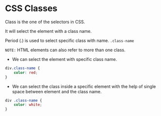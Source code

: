 # CSS Classes

Class is the one of the selectors in CSS. 

It will select the element with a class name.

Period (.) is used to select specific class with name. `.class-name`

`NOTE:` HTML elements can also refer to more than one class. 

* We can select the element with specific class name. 
```css
div.class-name {
    color: red;
}
```

* We can select the class inside a specific element with the help of single space between element and the class name. 
```css
div .class-name {
    color: white;
}
```